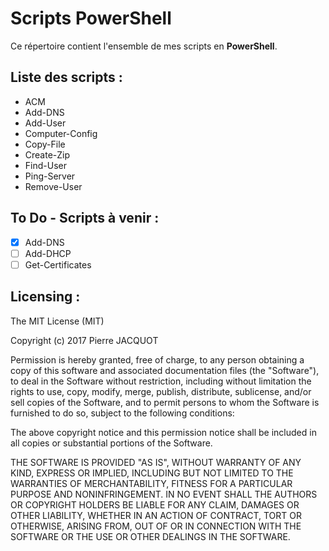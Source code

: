 # Scripts PowerShell

Ce répertoire contient l'ensemble de mes scripts en **PowerShell**.

## Liste des scripts :
- ACM
- Add-DNS
- Add-User
- Computer-Config
- Copy-File
- Create-Zip
- Find-User
- Ping-Server
- Remove-User

## To Do - Scripts à venir :
- [x] Add-DNS
- [ ] Add-DHCP
- [ ] Get-Certificates

## Licensing :
The MIT License (MIT)

Copyright (c) 2017 Pierre JACQUOT

Permission is hereby granted, free of charge, to any person obtaining a copy
of this software and associated documentation files (the "Software"), to deal
in the Software without restriction, including without limitation the rights
to use, copy, modify, merge, publish, distribute, sublicense, and/or sell
copies of the Software, and to permit persons to whom the Software is
furnished to do so, subject to the following conditions:

The above copyright notice and this permission notice shall be included in all
copies or substantial portions of the Software.

THE SOFTWARE IS PROVIDED "AS IS", WITHOUT WARRANTY OF ANY KIND, EXPRESS OR
IMPLIED, INCLUDING BUT NOT LIMITED TO THE WARRANTIES OF MERCHANTABILITY,
FITNESS FOR A PARTICULAR PURPOSE AND NONINFRINGEMENT. IN NO EVENT SHALL THE
AUTHORS OR COPYRIGHT HOLDERS BE LIABLE FOR ANY CLAIM, DAMAGES OR OTHER
LIABILITY, WHETHER IN AN ACTION OF CONTRACT, TORT OR OTHERWISE, ARISING FROM,
OUT OF OR IN CONNECTION WITH THE SOFTWARE OR THE USE OR OTHER DEALINGS IN THE
SOFTWARE.
